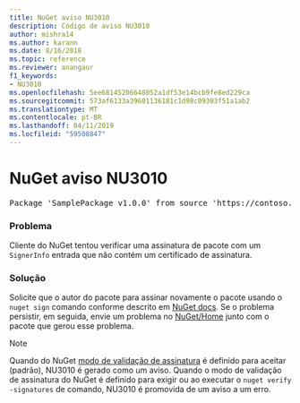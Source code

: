 ```yaml
---
title: NuGet aviso NU3010
description: Código de aviso NU3010
author: mishra14
ms.author: karann
ms.date: 8/16/2018
ms.topic: reference
ms.reviewer: anangaur
f1_keywords:
- NU3010
ms.openlocfilehash: 5ee68145206648052a1df53e14bcb9fe8ed229ca
ms.sourcegitcommit: 573af6133a39601136181c1d98c09303f51a1ab2
ms.translationtype: MT
ms.contentlocale: pt-BR
ms.lasthandoff: 04/11/2019
ms.locfileid: "59508847"
---
```

# <a name="nuget-warning-nu3010"></a>NuGet aviso NU3010

<pre>Package 'SamplePackage v1.0.0' from source 'https://contoso.com/index.json': The primary signature does not have a signing certificate.</pre>

### <a name="issue"></a>Problema

Cliente do NuGet tentou verificar uma assinatura de pacote com um `SignerInfo` entrada que não contém um certificado de assinatura.


### <a name="solution"></a>Solução

Solicite que o autor do pacote para assinar novamente o pacote usando o `nuget sign` comando conforme descrito em [NuGet docs](https://docs.microsoft.com/en-us/nuget/create-packages/sign-a-package). Se o problema persistir, em seguida, envie um problema no [NuGet/Home](https://github.com/NuGet/Home/issues) junto com o pacote que gerou esse problema.


> [!Note]
> Quando do NuGet [modo de validação de assinatura](https://docs.microsoft.com/en-us/nuget/consume-packages/installing-signed-packages#configure-package-signature-requirements) é definido para aceitar (padrão), NU3010 é gerado como um aviso. Quando o modo de validação de assinatura do NuGet é definido para exigir ou ao executar o `nuget verify -signatures` de comando, NU3010 é promovida de um aviso a um erro. 